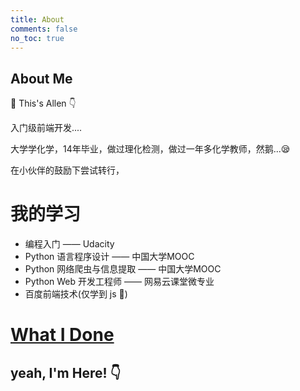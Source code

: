 ```yaml
---
title: About
comments: false
no_toc: true
---
```

## About Me

🤪 This's Allen 👇

入门级前端开发....

大学学化学，14年毕业，做过理化检测，做过一年多化学教师，然鹅...😪

在小伙伴的鼓励下尝试转行，

# 我的学习

- 编程入门 —— Udacity
- Python 语言程序设计 —— 中国大学MOOC
- Python 网络爬虫与信息提取 —— 中国大学MOOC
- Python Web 开发工程师 —— 网易云课堂微专业
- 百度前端技术(仅学到 js 🤣)

# [What I Done](https://allentango.github.io/show2show/)

## yeah, I'm Here! 👇

<a href="https://github.com/AllenTango" target="_blank"><i class="fa fa-github-square fa-2x"></i></a> <a href="https://codepen.io/allentango/" target="_blank"><i class="fa fa-codepen fa-2x"></a> <a href="https://www.freecodecamp.org/allentango" target="_blank"><i class="fa fa-free-code-camp fa-2x"></a>
<!-- <a href="https://www.linkedin.com/in/lingjinlong007" target="_blank"><i class="fa fa-linkedin-square fa-2x"></i></a> -->
